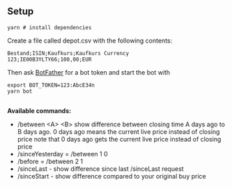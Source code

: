 ## Setup

```
yarn # install dependencies
```

Create a file called depot.csv with the following contents:

```
Bestand;ISIN;Kaufkurs;Kaufkurs Currency
123;IE00B3YLTY66;100,00;EUR
```

Then ask [BotFather](https://t.me/botfather) for a bot token and start the bot with

```
export BOT_TOKEN=123:AbcE34n
yarn bot
```

##

<b>Available commands:</b>

-   /between &lt;A&gt; &lt;B&gt; show difference between closing time A days ago to B days ago. 0 days ago means the current live price instead of closing price
    note that 0 days ago gets the current live price instead of closing price
-   /sinceYesterday = /between 1 0
-   /before = /between 2 1
-   /sinceLast - show difference since last /sinceLast request
-   /sinceStart - show difference compared to your original buy price
